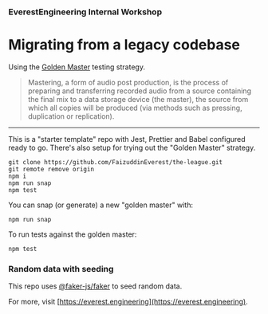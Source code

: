 ### EverestEngineering Internal Workshop
# Migrating from a legacy codebase

Using the [Golden Master](https://en.wikipedia.org/wiki/Mastering_(audio)) testing strategy.

> Mastering, a form of audio post production, is the process of preparing and transferring recorded audio from a source containing the final mix to a data storage device (the master), the source from which all copies will be produced (via methods such as pressing, duplication or replication).

---
This is a "starter template" repo with Jest, Prettier and Babel configured ready to go.
There's also setup for trying out the "Golden Master" strategy.

```shell
git clone https://github.com/FaizuddinEverest/the-league.git
git remote remove origin
npm i
npm run snap
npm test
```

You can snap (or generate) a new "golden master" with:
```shell
npm run snap
```

To run tests against the golden master:
```shell
npm test
```

### Random data with seeding
This repo uses [@faker-js/faker](https://fakerjs.dev/) to seed random data.

For more, visit [https://everest.engineering](https://everest.engineering).
